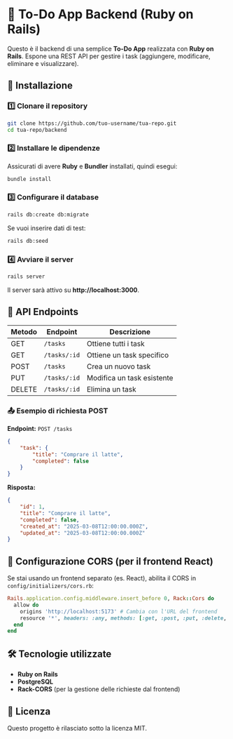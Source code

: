 # 📌 To-Do App Backend (Ruby on Rails)

Questo è il backend di una semplice **To-Do App** realizzata con **Ruby on Rails**.
Espone una REST API per gestire i task (aggiungere, modificare, eliminare e visualizzare).

## 🚀 Installazione

### 1️⃣ Clonare il repository

```sh
git clone https://github.com/tuo-username/tua-repo.git
cd tua-repo/backend
```

### 2️⃣ Installare le dipendenze

Assicurati di avere **Ruby** e **Bundler** installati, quindi esegui:

```sh
bundle install
```

### 3️⃣ Configurare il database

```sh
rails db:create db:migrate
```

Se vuoi inserire dati di test:

```sh
rails db:seed
```

### 4️⃣ Avviare il server

```sh
rails server
```

Il server sarà attivo su **http://localhost:3000**.

## 📌 API Endpoints

| Metodo | Endpoint     | Descrizione                |
| ------ | ------------ | -------------------------- |
| GET    | `/tasks`     | Ottiene tutti i task       |
| GET    | `/tasks/:id` | Ottiene un task specifico  |
| POST   | `/tasks`     | Crea un nuovo task         |
| PUT    | `/tasks/:id` | Modifica un task esistente |
| DELETE | `/tasks/:id` | Elimina un task            |

### 📤 Esempio di richiesta POST

**Endpoint:** `POST /tasks`

```json
{
	"task": {
		"title": "Comprare il latte",
		"completed": false
	}
}
```

**Risposta:**

```json
{
	"id": 1,
	"title": "Comprare il latte",
	"completed": false,
	"created_at": "2025-03-08T12:00:00.000Z",
	"updated_at": "2025-03-08T12:00:00.000Z"
}
```

## 🔧 Configurazione CORS (per il frontend React)

Se stai usando un frontend separato (es. React), abilita il CORS in `config/initializers/cors.rb`:

```ruby
Rails.application.config.middleware.insert_before 0, Rack::Cors do
  allow do
    origins 'http://localhost:5173' # Cambia con l'URL del frontend
    resource '*', headers: :any, methods: [:get, :post, :put, :delete, :options]
  end
end
```

## 🛠 Tecnologie utilizzate

-   **Ruby on Rails**
-   **PostgreSQL**
-   **Rack-CORS** (per la gestione delle richieste dal frontend)

## 📜 Licenza

Questo progetto è rilasciato sotto la licenza MIT.
